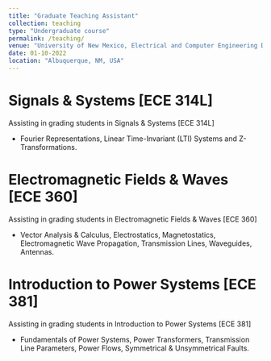 ```yaml
---
title: "Graduate Teaching Assistant"
collection: teaching
type: "Undergraduate course"
permalink: /teaching/
venue: "University of New Mexico, Electrical and Computer Engineering Department"
date: 01-10-2022
location: "Albuquerque, NM, USA"
---
```


Signals & Systems [ECE 314L]
======
Assisting in grading students in Signals & Systems [ECE 314L]
- Fourier Representations, Linear Time-Invariant (LTI) Systems and Z-Transformations.

Electromagnetic Fields & Waves [ECE 360]
======
Assisting in grading students in Electromagnetic Fields & Waves [ECE 360]
- Vector Analysis & Calculus, Electrostatics, Magnetostatics, Electromagnetic Wave Propagation, Transmission Lines, Waveguides, Antennas.

Introduction to Power Systems [ECE 381]
======
Assisting in grading students in Introduction to Power Systems [ECE 381]
- Fundamentals of Power Systems, Power Transformers, Transmission Line Parameters, Power Flows, Symmetrical & Unsymmetrical Faults.
